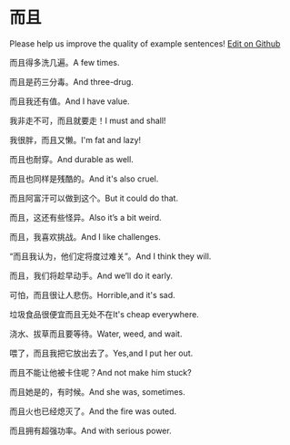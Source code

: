 # 而且

Please help us improve the quality of example sentences! [Edit on Github](https://github.com/jiyushe/jiyu-example-sentence-source/blob/main/chinese/erqie.md)

<p><span class="chinese">而且得多洗几遍。</span><span class="english">A few times.</span></p>

<p><span class="chinese">而且是药三分毒。</span><span class="english">And three-drug.</span></p>

<p><span class="chinese">而且我还有值。</span><span class="english">And I have value.</span></p>

<p><span class="chinese">我非走不可，而且就要走！</span><span class="english">I must and shall!</span></p>

<p><span class="chinese">我很胖，而且又懒。</span><span class="english">I'm fat and lazy!</span></p>

<p><span class="chinese">而且也耐穿。</span><span class="english">And durable as well.</span></p>

<p><span class="chinese">而且也同样是残酷的。</span><span class="english">And it's also cruel.</span></p>

<p><span class="chinese">而且阿富汗可以做到这个。</span><span class="english">But it could do that.</span></p>

<p><span class="chinese">而且，这还有些怪异。</span><span class="english">Also it’s a bit weird.</span></p>

<p><span class="chinese">而且，我喜欢挑战。</span><span class="english">And I like challenges.</span></p>

<p><span class="chinese">“而且我认为，他们定将度过难关”。</span><span class="english">And I think they will.</span></p>

<p><span class="chinese">而且，我们将趁早动手。</span><span class="english">And we’ll do it early.</span></p>

<p><span class="chinese">可怕，而且很让人悲伤。</span><span class="english">Horrible,and it's sad.</span></p>

<p><span class="chinese">垃圾食品很便宜而且无处不在</span><span class="english">It's cheap everywhere.</span></p>

<p><span class="chinese">浇水、拔草而且要等待。</span><span class="english">Water, weed, and wait.</span></p>

<p><span class="chinese">喂了，而且我把它放出去了。</span><span class="english">Yes,and I put her out.</span></p>

<p><span class="chinese">而且不能让他被卡住呢？</span><span class="english">And not make him stuck?</span></p>

<p><span class="chinese">而且她是的，有时候。</span><span class="english">And she was, sometimes.</span></p>

<p><span class="chinese">而且火也已经熄灭了。</span><span class="english">And the fire was outed.</span></p>

<p><span class="chinese">而且拥有超强功率。</span><span class="english">And with serious power.</span></p>

